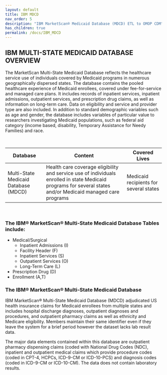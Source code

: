 ```yaml
---
layout: default
title: IBM MDCD
nav_order: 5
description: "IBM MarketScan® Medicaid Database (MDCD) ETL to OMOP CDM"
has_children: true
permalink: /docs/IBM_MDCD
---
```


## IBM MULTI-STATE MEDICAID DATABASE OVERVIEW

The MarketScan Multi-State Medicaid Database reflects the healthcare service use of individuals covered by Medicaid programs in numerous geographically dispersed states. The database contains the pooled healthcare experience of Medicaid enrollees, covered under fee-for-service and managed care plans. It includes records of inpatient services, inpatient admissions, outpatient services, and prescription drug claims, as well as information on long-term care. Data on eligibility and service and provider type are also included. In addition to standard demographic variables such as age and gender, the database includes variables of particular value to researchers investigating Medicaid populations, such as federal aid category (income based, disability, Temporary Assistance for Needy Families) and race.

<br>

 | Database | Content | Covered Lives |
 | --- | --- | --- | 
| Multi-State Medicaid Database (MDCD) |  Health care coverage eligibility and service use of individuals enrolled in state Medicaid programs for several states and/or Medicaid managed care programs | Medicaid recipients for several states| 


<br>

### The IBM® MarketScan® Multi-State Medicaid Database Tables include:

* Medical/Surgical
    * Inpatient Admissions (I)
    * Facility Header (F)
    * Inpatient Services (S) 
    * Outpatient Services (O)
    * Long-Term Care (L)
* Prescription Drug (D)
* Enrollment (A,T)

### The IBM® MarketScan® Multi-State Medicaid Database
IBM MarketScan® Multi-State Medicaid Database (MDCD) adjudicated US health insurance claims for Medicaid enrollees from multiple states and includes hospital discharge diagnoses, outpatient diagnoses and procedures, and outpatient pharmacy claims as well as ethnicity and Medicare eligibility.  Members maintain their same identifier even if they leave the system for a brief period however the dataset lacks lab result data.  

The major data elements contained within this database are outpatient pharmacy dispensing claims (coded with National Drug Codes (NDC), inpatient and outpatient medical claims which provide procedure codes (coded in CPT-4, HCPCs, ICD-9-CM or ICD-10-PCS) and diagnosis codes (coded in ICD-9-CM or ICD-10-CM).  The data does not contain laboratory results.  
<br>



